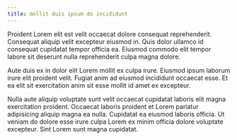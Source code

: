 ```yaml
---
title: mollit duis ipsum do incididunt
---
```


Proident Lorem elit est velit occaecat dolore consequat reprehenderit. Consequat aliquip velit excepteur eiusmod in. Quis dolor ullamco id consequat cupidatat tempor officia ea. Eiusmod commodo elit tempor labore sit deserunt nulla reprehenderit culpa magna dolore.

Aute duis ex in dolor elit Lorem mollit ex culpa irure. Eiusmod ipsum laborum irure elit proident velit. Fugiat anim ad eiusmod incididunt occaecat esse. Et ea elit sit exercitation anim sit esse mollit id amet ex excepteur.

Nulla aute aliquip voluptate sunt velit occaecat cupidatat laboris elit magna exercitation proident. Occaecat laboris proident et Lorem pariatur adipisicing aliquip magna ea nulla. Cupidatat ea eiusmod laboris officia. Ut veniam do dolore esse irure culpa Lorem ex minim officia dolore voluptate excepteur. Sint Lorem sunt magna cupidatat.